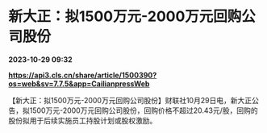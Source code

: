 # 新大正：拟1500万元-2000万元回购公司股份

**2023-10-29 09:32**

**https://api3.cls.cn/share/article/1500390?os=web&sv=7.7.5&app=CailianpressWeb**

【新大正：拟1500万元-2000万元回购公司股份】财联社10月29日电，新大正公告，拟1500万元-2000万元回购公司股份，回购价格不超过20.43元/股，回购的股份拟用于后续实施员工持股计划或股权激励。